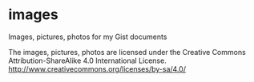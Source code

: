 images
======

Images, pictures, photos for my Gist documents

The images, pictures, photos are licensed under the Creative Commons Attribution-ShareAlike 4.0 International License.
http://www.creativecommons.org/licenses/by-sa/4.0/
